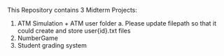 This Repository contains 3 Midterm Projects:

1. ATM Simulation + ATM user folder
    a. Please update filepath so that it could create and store user{id}.txt files
2. NumberGame
3. Student grading system
